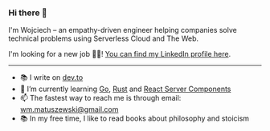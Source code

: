 ### Hi there 👋

I'm Wojciech – an empathy-driven engineer helping companies solve technical problems using Serverless Cloud and The Web.

I'm looking for a new job 🧑‍💻! [You can find my LinkedIn profile here](https://www.linkedin.com/in/wojciech-matuszewski-208a22174/).

---

- 📚 I write on [dev.to](https://dev.to/wojciechmatuszewski)
- 🌱 I’m currently learning [Go](https://go.dev/), [Rust](https://www.rust-lang.org/) and [React Server Components](https://nextjs.org/docs/app/building-your-application/rendering/server-components)
- 📫 The fastest way to reach me is through email: <wm.matuszewski@gmail.com>
- 📚 In my free time, I like to read books about philosophy and stoicism
